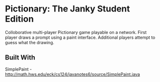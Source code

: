 # Pictionary: The Janky Student Edition

Colloborative multi-player Pictionary game playable on a network. First player draws a prompt using a paint interface. 
Additional players attempt to guess what the drawing.

## Built With
SimplePaint - http://math.hws.edu/eck/cs124/javanotes6/source/SimplePaint.java
